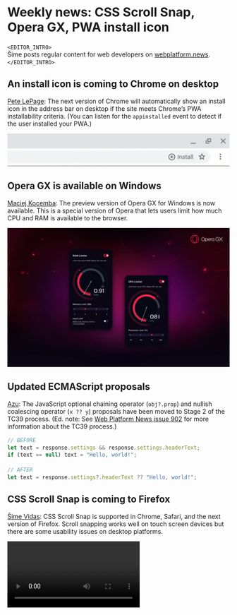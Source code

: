 # Weekly news: CSS Scroll Snap, Opera GX, PWA install icon

`<EDITOR_INTRO>`  
Šime posts regular content for web developers on [webplatform.news](https://webplatform.news).  
`</EDITOR_INTRO>`

## An install icon is coming to Chrome on desktop

[Pete LePage](https://developers.google.com/web/updates/2019/06/pwa-install-addressbar): The next version of Chrome will automatically show an install icon in the address bar on desktop if the site meets Chrome’s PWA installability criteria. (You can listen for the `appinstalled` event to detect if the user installed your PWA.)

![](/media/chrome-pwa-install-icon.png)

## Opera GX is available on Windows

[Maciej Kocemba](https://blogs.opera.com/desktop/2019/06/opera-gx-early-access-lvl1/): The preview version of Opera GX for Windows is now available. This is a special version of Opera that lets users limit how much CPU and RAM is available to the browser.

![](/media/opera-gx-cpu-ram-limiter.png)

## Updated ECMAScript proposals

[Azu](https://ecmascript-daily.github.io/ecmascript/2019/06/09/ecmascript-proposal-updates): The JavaScript optional chaining operator (`obj?.prop`) and nullish coalescing operator (`x ?? y`) proposals have been moved to Stage 2 of the TC39 process. (Ed. note: See [Web Platform News issue 902](https://webplatform.news/issues/2017-05-26) for more information about the TC39 process.)

```js
// BEFORE
let text = response.settings && response.settings.headerText;
if (text == null) text = "Hello, world!";

// AFTER
let text = response.settings?.headerText ?? "Hello, world!";
```

## CSS Scroll Snap is coming to Firefox

[Šime Vidas](https://webplatform.news/issues/2019-06-05): CSS Scroll Snap is supported in Chrome, Safari, and the next version of Firefox. Scroll snapping works well on touch screen devices but there are some usability issues on desktop platforms.

<video controls src="/media/css-scroll-snap-demo.mp4">
